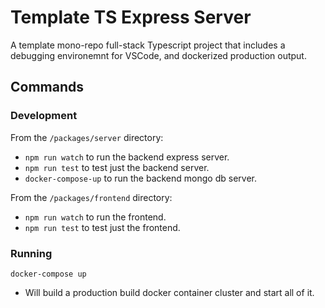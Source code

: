 # Template TS Express Server

A template mono-repo full-stack Typescript project that includes a debugging environemnt for VSCode, and dockerized production output.

## Commands

### Development

From the `/packages/server` directory:

* `npm run watch` to run the backend express server.
* `npm run test` to test just the backend server.
* `docker-compose-up` to run the backend mongo db server.

From the `/packages/frontend` directory:

* `npm run watch` to run the frontend.
* `npm run test` to test just the frontend.

### Running

`docker-compose up`

* Will build a production build docker container cluster and start all of it.
